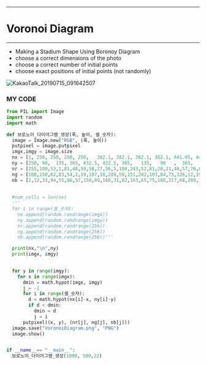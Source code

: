 ---
# Voronoi Diagram
____

- Making a Stadium Shape Using Boronoy Diagram
- choose a correct dimensions of the photo
- choose a correct number of initial points
- choose exact positions of initial points (not randomly)


![KakaoTalk_20190715_091642507](https://user-images.githubusercontent.com/45711050/61309226-c3e36d80-a82c-11e9-9a91-d9caa332bc68.png)

### MY CODE 

```python
from PIL import Image
import random
import math
 
def 보로노이_다이어그램_생성(폭, 높이, 셀_숫자): 
  image = Image.new("RGB", (폭, 높이))
  putpixel = image.putpixel
  imgx,imgy = image.size
  nx = [1, 250, 250, 250, 250,   382.1, 382.1, 382.1, 382.1, 441.05, 441.05, 708.95,708.95,708.95,708.95, 650,  650,  791.975,791.975,791.975,791.975,  930]
  ny = [250, 90,  135, 365, 432.5, 432.5, 365,   135,   90   ,  365,   135,    90,135,365,432.5,            365, 135,  90, 135, 365,           432.5  , 250]
  nr = [255,100,53,1,81,48,59,58,27,56,5,104,243,52,81,20,21,48,57,76,85,24 ]
  ng = [100,150,62,83,54,1,19,107,18,209,50,151,202,103,84,75,126,12,199,43,19,51]
  nb = [2,12,33,94,55,86,57,158,89,160,31,82,163,65,75,166,217,68,209,30,21,52 ]
  
  
  #num_cells = len(nx)
  '''
  for i in range(셀_숫자):
    nx.append(random.randrange(imgx))
    ny.append(random.randrange(imgy))
    nr.append(random.randrange(256))
    ng.append(random.randrange(256))
    nb.append(random.randrange(256))'''

  print(nx,"\n",ny)
  print(imgx, imgy)

  
  for y in range(imgy):
    for x in range(imgx):
      dmin = math.hypot(imgx, imgy)
      j = -1
      for i in range(셀_숫자):
        d = math.hypot(nx[i]-x, ny[i]-y)
        if d < dmin:
          dmin = d
          j = i
      putpixel((x, y), (nr[j], ng[j], nb[j]))
  image.save("VoronoiDiagram.png", "PNG")
  image.show()


if __name__== "__main__":
  보로노이_다이어그램_생성(1000, 500,22)
```




